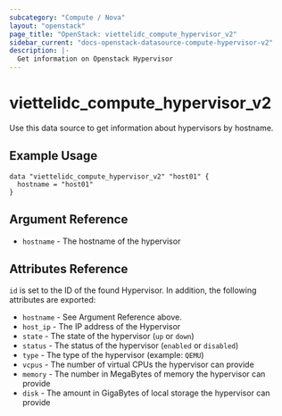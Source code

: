 ```yaml
---
subcategory: "Compute / Nova"
layout: "openstack"
page_title: "OpenStack: viettelidc_compute_hypervisor_v2"
sidebar_current: "docs-openstack-datasource-compute-hypervisor-v2"
description: |-
  Get information on Openstack Hypervisor
---
```


# viettelidc\_compute\_hypervisor\_v2

Use this data source to get information about hypervisors
by hostname.

## Example Usage

```hcl
data "viettelidc_compute_hypervisor_v2" "host01" {
  hostname = "host01"
}
```

## Argument Reference

* `hostname` - The hostname of the hypervisor

## Attributes Reference

`id` is set to the ID of the found Hypervisor. In addition, the
following attributes are exported:

* `hostname` - See Argument Reference above.
* `host_ip` - The IP address of the Hypervisor
* `state` - The state of the hypervisor (`up` or `down`)
* `status` - The status of the hypervisor (`enabled` or `disabled`)
* `type` - The type of the hypervisor (example: `QEMU`)
* `vcpus` - The number of virtual CPUs the hypervisor can provide
* `memory` - The number in MegaBytes of memory the hypervisor can provide
* `disk` - The amount in GigaBytes of local storage the hypervisor can provide
